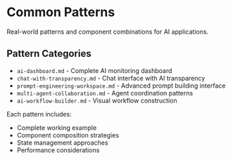 # Common Patterns

Real-world patterns and component combinations for AI applications.

## Pattern Categories

- `ai-dashboard.md` - Complete AI monitoring dashboard
- `chat-with-transparency.md` - Chat interface with AI transparency
- `prompt-engineering-workspace.md` - Advanced prompt building interface
- `multi-agent-collaboration.md` - Agent coordination patterns
- `ai-workflow-builder.md` - Visual workflow construction

Each pattern includes:
- Complete working example
- Component composition strategies
- State management approaches
- Performance considerations